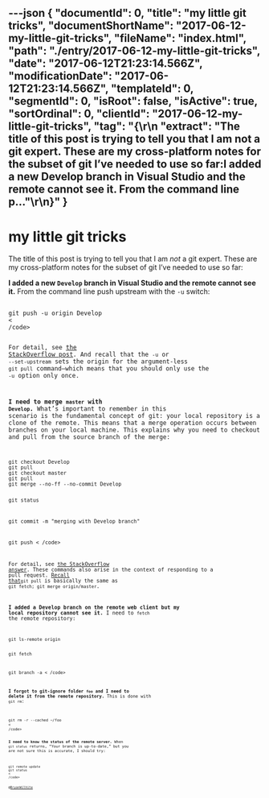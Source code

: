 ---json
{
  "documentId": 0,
  "title": "my little git tricks",
  "documentShortName": "2017-06-12-my-little-git-tricks",
  "fileName": "index.html",
  "path": "./entry/2017-06-12-my-little-git-tricks",
  "date": "2017-06-12T21:23:14.566Z",
  "modificationDate": "2017-06-12T21:23:14.566Z",
  "templateId": 0,
  "segmentId": 0,
  "isRoot": false,
  "isActive": true,
  "sortOrdinal": 0,
  "clientId": "2017-06-12-my-little-git-tricks",
  "tag": "{\r\n  \"extract\": \"The title of this post is trying to tell you that I am not a git expert. These are my cross-platform notes for the subset of git I’ve needed to use so far:I added a new Develop branch in Visual Studio and the remote cannot see it. From the command line p...\"\r\n}"
}
---

# my little git tricks

The title of this post is trying to tell you that I am *not* a git expert. These are my cross-platform notes for the subset of git I’ve needed to use so far:

**I added a new `Develop` branch in Visual Studio and the remote cannot see it.** From the command line push upstream with the `-u` switch:

<code class="lang-bash">
git push -u origin Develop
<
/code>

For detail, see [the StackOverflow post](https://stackoverflow.com/questions/2765421/how-do-i-push-a-new-local-branch-to-a-remote-git-repository-and-track-it-too). And recall that the `-u` or `--set-upstream` sets the origin for the argument-less `git pull` command—which means that you should only use the `-u` option only once.

**I need to merge `master` with `Develop`.** What’s important to remember in this scenario is the fundamental concept of git: your local repository is a clone of the remote. This means that a merge operation occurs between branches on your local machine. This explains why you need to checkout and pull from the source branch of the merge:

<code class="lang-bash">
git checkout Develop
git pull
git checkout master
git pull
git merge --no-ff --no-commit Develop

git status

git commit -m "merging with Develop branch"

git push
<
/code>

For detail, see [the StackOverflow answer](https://stackoverflow.com/a/29048781/22944). These commands also arise in the context of responding to a pull request. [Recall that](https://stackoverflow.com/questions/7200614/how-to-merge-remote-master-to-local-branch)`git pull` is basically the same as `git fetch; git merge origin/master`.

**I added a Develop branch on the remote web client but my local repository cannot see it.** I need to `fetch` the remote repository:

<code class="lang-bash">
git ls-remote origin

git fetch

git branch -a
<
/code>

**I forgot to git-ignore folder `foo` and I need to delete it from the remote repository.** This is done with `git rm`:

<code class="lang-bash">
git rm -r --cached ~/foo
<
/code>

**I need to know the status of the remote server.** When `git status` returns, “Your branch is up-to-date,” but you are not sure this is accurate, I should try:

<code class="lang-bash">
git remote update
git status
<
/code>

@[BryanWilhite](https://twitter.com/BryanWilhite)
